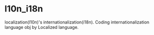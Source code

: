 # l10n_i18n
localization(l10n)'s internationalization(i18n). Coding internationalization language obj by Localized language.
